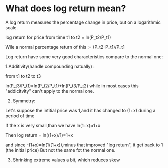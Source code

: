 # What does log return mean?

A log return measures the percentage change in price, but on a logarithmic scale.

log return for price from time t1 to t2 = ln(P_t2/P_t1)

Wile a normal percentage return of this := (P_t2-P_t1)/P_t1

Log return have some very good characteristics compare to the normal one:

1.Additivity(handle compounding natually) :

from t1 to t2 to t3

ln(P_t3/P_t1)=ln(P_t2/P_t1)+ln(P_t3/P_t2)
while in most cases this "addicitvity" can't apply to the normal one.

2. Symmetry:

Let's suppose the intitial price was 1,and it has changed to (1+x) during a period of time

If the x is very small,than we have ln(1+x)≈1+x

Then log return = ln((1+x)/1)=1+x

and since -(1+x)≈ln(1/(1+x)),minus that improved "log return", it get back to 1 (the initial price)
But not the same fot the normal one.

3. Shrinking extreme values a bit, which reduces skew




